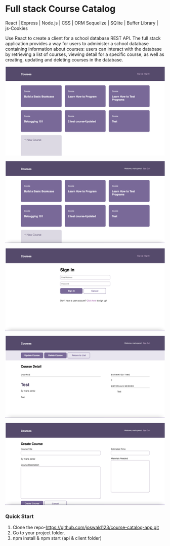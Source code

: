 # Full stack Course Catalog
React | Express | Node.js | CSS | ORM Sequelize | SQlite | Buffer Library | js-Cookies

Use React to create a client for a school database REST API. The full stack application  provides a way for users to administer a school database containing information about courses: users can interact with the database by retrieving a list of courses, viewing detail for a specific course, as well as creating, updating and deleting courses in the database.

![Page Screen](/client/public/imgs/homePage.png)

![Page Screen](/client/public/imgs/homePageAuth.png)

![Page Screen](/client/public/imgs/authPage.png)

![Page Screen](/client/public/imgs/courseDetailPage.png)

![Page Screen](/client/public/imgs/newCoursePage.png)

### Quick Start

1. Clone the repo-https://github.com/joswald123/course-catalog-app.git
2. Go to your project folder.
3. npm install & npm start (api & client folder)
